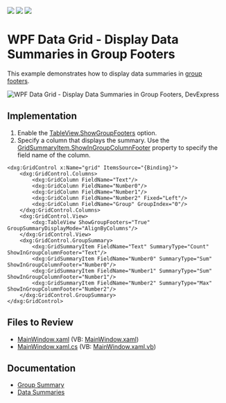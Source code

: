<!-- default badges list -->
![](https://img.shields.io/endpoint?url=https://codecentral.devexpress.com/api/v1/VersionRange/128647637/22.2.2%2B)
[![](https://img.shields.io/badge/Open_in_DevExpress_Support_Center-FF7200?style=flat-square&logo=DevExpress&logoColor=white)](https://supportcenter.devexpress.com/ticket/details/E4626)
[![](https://img.shields.io/badge/📖_How_to_use_DevExpress_Examples-e9f6fc?style=flat-square)](https://docs.devexpress.com/GeneralInformation/403183)
<!-- default badges end -->

# WPF Data Grid - Display Data Summaries in Group Footers

This example demonstrates how to display data summaries in [group footers](https://docs.devexpress.com/WPF/16114/controls-and-libraries/data-grid/visual-elements/common-elements/group-footer).

![WPF Data Grid - Display Data Summaries in Group Footers, DevExpress](https://raw.githubusercontent.com/DevExpress-Examples/dxgrid-how-to-show-group-summaries-in-a-group-footer-e4626/22.2.2%2B/i/wpf-data-grid-group-footer-devexpress.png)

## Implementation

1. Enable the [TableView.ShowGroupFooters](https://docs.devexpress.com/WPF/DevExpress.Xpf.Grid.TableView.ShowGroupFooters) option.
2. Specify a column that displays the summary. Use the [GridSummaryItem.ShowInGroupColumnFooter](https://docs.devexpress.com/WPF/DevExpress.Xpf.Grid.GridSummaryItem.ShowInGroupColumnFooter) property to specify the field name of the column.

```xaml
<dxg:GridControl x:Name="grid" ItemsSource="{Binding}">
    <dxg:GridControl.Columns>
        <dxg:GridColumn FieldName="Text"/>
        <dxg:GridColumn FieldName="Number0"/>
        <dxg:GridColumn FieldName="Number1"/>
        <dxg:GridColumn FieldName="Number2" Fixed="Left"/>
        <dxg:GridColumn FieldName="Group" GroupIndex="0"/>
    </dxg:GridControl.Columns>
    <dxg:GridControl.View>
        <dxg:TableView ShowGroupFooters="True" GroupSummaryDisplayMode="AlignByColumns"/>
    </dxg:GridControl.View>
    <dxg:GridControl.GroupSummary>
        <dxg:GridSummaryItem FieldName="Text" SummaryType="Count" ShowInGroupColumnFooter="Text"/>
        <dxg:GridSummaryItem FieldName="Number0" SummaryType="Sum" ShowInGroupColumnFooter="Number0"/>
        <dxg:GridSummaryItem FieldName="Number1" SummaryType="Sum" ShowInGroupColumnFooter="Number1"/>
        <dxg:GridSummaryItem FieldName="Number2" SummaryType="Max" ShowInGroupColumnFooter="Number2"/>
    </dxg:GridControl.GroupSummary>
</dxg:GridControl>
```

## Files to Review

* [MainWindow.xaml](./CS/GroupFootersWPF/MainWindow.xaml) (VB: [MainWindow.xaml](./VB/GroupFootersWPF/MainWindow.xaml))
* [MainWindow.xaml.cs](./CS/GroupFootersWPF/MainWindow.xaml.cs) (VB: [MainWindow.xaml.vb](./VB/GroupFootersWPF/MainWindow.xaml.vb))


## Documentation

* [Group Summary](https://docs.devexpress.com/WPF/6127/controls-and-libraries/data-grid/data-summaries/group-summary)
* [Data Summaries](https://docs.devexpress.com/WPF/7354/controls-and-libraries/data-grid/data-summaries)


